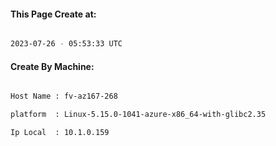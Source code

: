 
   
#### This Page Create at:

```bash

2023-07-26 - 05:53:33 UTC

```

#### Create By Machine:

```bash

Host Name : fv-az167-268

platform  : Linux-5.15.0-1041-azure-x86_64-with-glibc2.35

Ip Local  : 10.1.0.159

```

